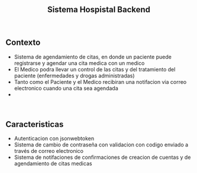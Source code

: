 <h2 align="center">Sistema Hospistal Backend</h2>
<br>

## Contexto

- Sistema de agendamiento de citas, en donde un paciente puede registrarse y agendar una cita medica con un medico
- El Medico podra llevar un control de las citas y del tratamiento del paciente (enfermedades y drogas administradas)
- Tanto como el Paciente y el Medico recibiran una notifacion via correo electronico cuando una cita sea agendada
- 
 
<br>

## Caracteristicas

- Autenticacion con jsonwebtoken 
- Sistema de cambio de contraseña con validacion con codigo enviado a través de correo electronico
- Sistema de notifaciones de confirmaciones de creacion de cuentas y de agendamiento de citas medicas
